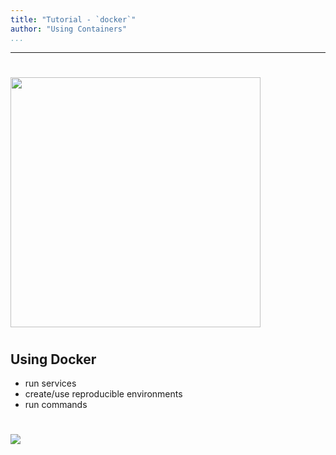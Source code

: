 ```yaml
---
title: "Tutorial - `docker`"
author: "Using Containers"
...
```


---

#

<p><img width="400px" src="images/docker-logo.png"/></p>


#
## Using Docker

- run services
- create/use reproducible environments
- run commands



#

<img class="logo" src="images/berkeley-school-of-information-logo.png"/>
